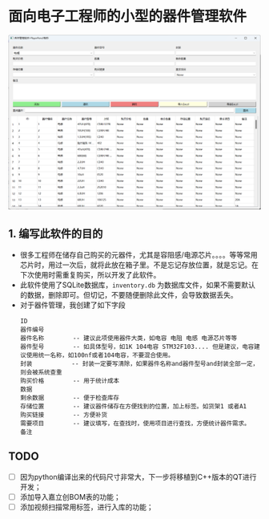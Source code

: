 # 面向电子工程师的小型的器件管理软件
<img src="doc/images/1.png" alt="软件界面">

## 1. 编写此软件的目的
- 很多工程师在储存自己购买的元器件，尤其是容阻感/电源芯片。。。。等等常用芯片时，用过一次后，就将此放在箱子里。不是忘记存放位置，就是忘记。在下次使用时需重复购买，所以开发了此软件。
- 此软件使用了SQLite数据库，`inventory.db` 为数据库文件，如果不需要默认的数据，删除即可。但切记，不要随便删除此文件，会导致数据丢失。
- 对于器件管理，我创建了如下字段
    ```text
    ID
    器件编号  
    器件名称        -- 建议此项使用器件大类，如电容 电阻 电感 电源芯片等等
    器件型号        -- 如具体型号，如1K 104电容 STM32F103.... 但是建议，电容建议使用统一名称，如100nf或者104电容，不要混合使用。
    封装           -- 封装一定要写清除，如果器件名称and器件型号and封装全部一定，则会被系统查重
    购买价格        -- 用于统计成本
    数据            
    剩余数据        -- 便于检查库存
    存储位置        -- 建议器件储存在方便找到的位置，加上标签。如货架1 或者A1
    购买链接        -- 方便补货
    需要项目        -- 建议填写，在查找时，使用项目进行查找，方便统计器件需求。
    备注            
    ```
## TODO
- [ ] 因为python编译出来的代码尺寸非常大，下一步将移植到C++版本的QT进行开发；
- [ ] 添加导入嘉立创BOM表的功能；
- [ ] 添加视频扫描常用标签，进行入库的功能； 
